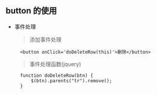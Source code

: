 


## button 的使用
- 事件处理
    > 添加事件处理

        <button onClick='doDeleteRow(this)'>删除</button>
    > 事件处理函数(jquery)

        function doDeleteRow(btn) {
            $(btn).parents("tr").remove();
	    }